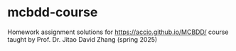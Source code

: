 # mcbdd-course
Homework assignment solutions for https://accio.github.io/MCBDD/ course taught by Prof. Dr. Jitao David Zhang (spring 2025) 

